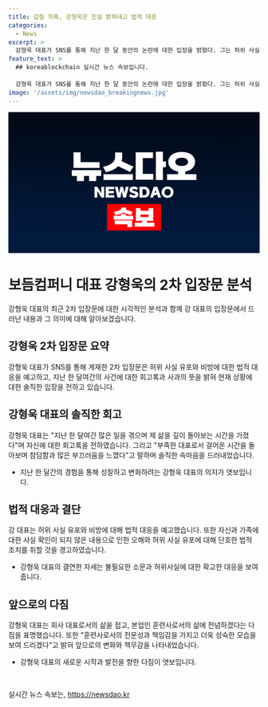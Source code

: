```yaml
---
title: 갑질 의혹, 강형욱은 진실 밝혀내고 법적 대응
categories:
  - News
excerpt: >
  강형욱 대표가 SNS를 통해 지난 한 달 동안의 논란에 대한 입장을 밝혔다. 그는 허위 사실을 유포한 사람들에 대한 법적 조치를 취할 것이라고 밝히고, 고소 당한 혐의에 대해 성실한 조사와 진실의 밝혀짐을 강조했다. 또한, 회사 대표로서의 삶을 접고 훈련사로의 전념을 다짐하며, 앞으로 책임감을 가지고 성숙한 모습을 보일 것을 약속했다. 논란에 대한 사죄와 변화의 의지를 표명하며 긍정적인 결론을 전했다.
feature_text: >
  ## koreablockchain 실시간 뉴스 속보입니다.

  강형욱 대표가 SNS를 통해 지난 한 달 동안의 논란에 대한 입장을 밝혔다. 그는 허위 사실을 유포한 사람들에 대한 법적 조치를 취할 것이라고 밝히고, 고소 당한 혐의에 대해 성실한 조사와 진실의 밝혀짐을 강조했다. 또한, 회사 대표로서의 삶을 접고 훈련사로의 전념을 다짐하며, 앞으로 책임감을 가지고 성숙한 모습을 보일 것을 약속했다. 논란에 대한 사죄와 변화의 의지를 표명하며 긍정적인 결론을 전했다.
image: '/assets/img/newsdao_breakingnews.jpg'
---
```


<p><img src="/assets/img/newsdao_breakingnews.jpg" alt="koreablockchain 속보" /></p>

<h1>보듬컴퍼니 대표 강형욱의 2차 입장문 분석</h1>

<p data-ke-size="size16"></p>

<p>강형욱 대표의 최근 2차 입장문에 대한 시각적인 분석과 함께 강 대표의 입장문에서 드러난 내용과 그 의미에 대해 알아보겠습니다.</p>

<h2 data-ke-size="size26">강형욱 2차 입장문 요약</h2>

<p data-ke-size="size16">강형욱 대표가 SNS를 통해 게재한 2차 입장문은 허위 사실 유포와 비방에 대한 법적 대응을 예고하고, 지난 한 달여간의 사건에 대한 회고록과 사과의 뜻을 밝혀 현재 상황에 대한 솔직한 입장을 전하고 있습니다.</p>

<h2 data-ke-size="size26">강형욱 대표의 솔직한 회고</h2>

<p data-ke-size="size16">강형욱 대표는 "지난 한 달여간 많은 일을 겪으며 제 삶을 깊이 돌아보는 시간을 가졌다"며 자신에 대한 회고록을 전하였습니다. 그리고 "부족한 대표로서 걸어온 시간을 돌아보며 참담함과 많은 부끄러움을 느꼈다"고 말하며 솔직한 속마음을 드러내었습니다.</p>

<ul>
  <li>지난 한 달간의 경험을 통해 성찰하고 변화하려는 강형욱 대표의 의지가 엿보입니다.</li>
</ul>

<h2 data-ke-size="size26">법적 대응과 결단</h2>

<p data-ke-size="size16">강 대표는 허위 사실 유포와 비방에 대해 법적 대응을 예고했습니다. 또한 자신과 가족에 대한 사실 확인이 되지 않은 내용으로 인한 오해와 허위 사실 유포에 대해 단호한 법적 조치를 취할 것을 경고하였습니다.</p>

<ul>
  <li>강형욱 대표의 결연한 자세는 불필요한 소문과 허위사실에 대한 확고한 대응을 보여줍니다.</li>
</ul>

<h2 data-ke-size="size26">앞으로의 다짐</h2>

<p data-ke-size="size16">강형욱 대표는 회사 대표로서의 삶을 접고, 본업인 훈련사로서의 삶에 전념하겠다는 다짐을 표명했습니다. 또한 "훈련사로서의 전문성과 책임감을 가지고 더욱 성숙한 모습을 보여 드리겠다"고 밝혀 앞으로의 변화와 책무감을 나타내었습니다.</p>

<ul>
  <li>강형욱 대표의 새로운 시작과 발전을 향한 다짐이 엿보입니다.</li>
</ul>

<p data-ke-size="size16">&nbsp;</p>
실시간 뉴스 속보는, <a href="https://newsdao.kr" rel="dofollow">https://newsdao.kr</a>


